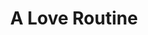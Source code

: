 ---
pid: MP48
title: A Love Routine
location_transcription: Uptown Somewhere?
zipcode: '19145'
outside_phl: 
neighborhood: Passyunk
age: '44'
age_range: 40-49
instagram: 
image_file_name: MP_48.jpg
proposal_transcription: |-
  LOVE
  all across the board
  with God choses
  and water coming out of it! I cannot draw so your artist will have to come up with something!
topic: Love
topic_summary: '0'
type: Fountain
keywords_other: 
credit: Bridget Glordano
image_labels: 
twitter: 
facebook: 
permalink: "/monuments/mp48/"
layout: item-page
---